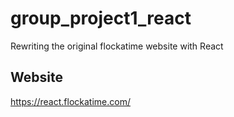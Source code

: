 # group_project1_react
Rewriting the original flockatime website with React

## Website

https://react.flockatime.com/

